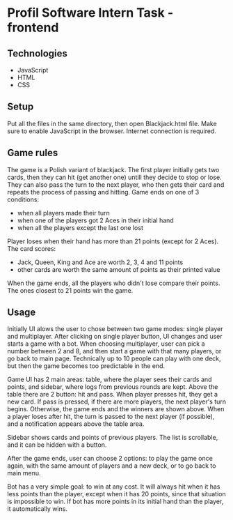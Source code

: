# Profil Software Intern Task - frontend

## Technologies

* JavaScript
* HTML
* CSS

## Setup

Put all the files in the same directory, then open Blackjack.html file. Make sure to enable JavaScript in the browser.
Internet connection is required.

## Game rules 

The game is a Polish variant of blackjack. The first player initially gets two cards, then they can hit (get another one) untill they decide to stop or lose.
They can also pass the turn to the next player, who then gets their card and repeats the process of passing and hitting.
Game ends on one of 3 conditions:
- when all players made their turn
- when one of the players got 2 Aces in their initial hand
- when all the players except the last one lost

Player loses when their hand has more than 21 points (except for 2 Aces). The card scores:
- Jack, Queen, King and Ace are worth 2, 3, 4 and 11 points
- other cards are worth the same amount of points as their printed value

When the game ends, all the players who didn't lose compare their points. The ones closest to 21 points win the game.

## Usage

Initially UI alows the user to chose between two game modes: single player and multiplayer.
After clicking on single player button, UI changes and user starts a game with a bot. 
When choosing multiplayer, user can pick a number between 2 and 8, and then start a game with that many players, or go back to main page.
Technically up to 10 people can play with one deck, but then the game becomes too predictable in the end.

Game UI has 2 main areas: table, where the player sees their cards and points, and sidebar, where logs from previous rounds are kept.
Above the table there are 2 button: hit and pass. When player presses hit, they get a new card. 
If pass is pressed, if there are more players, the next player's turn begins. Otherwise, the game ends and the winners are shown above.
When a player loses after hit, the turn is passed to the next player (if possible), and a notification appears above the table area.

Sidebar shows cards and points of previous players. The list is scrollable, and it can be hidden with a button.

After the game ends, user can choose 2 options: to play the game once again, with the same amount of players and a new deck,
or to go back to main menu.

Bot has a very simple goal: to win at any cost. It will always hit when it has less points than the player, except when
it has 20 points, since that situation is impossible to win. 
If bot has more points in its initial hand than the player, it automatically wins.